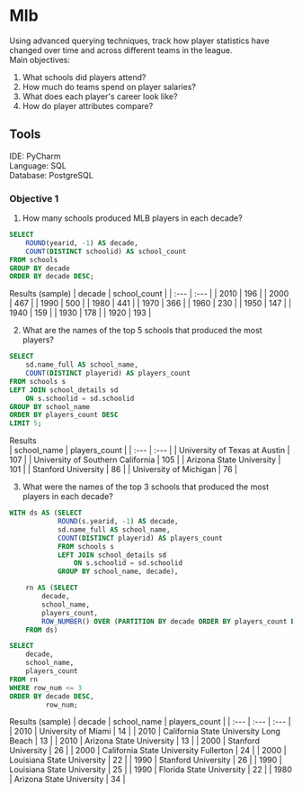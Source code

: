 # Mlb
Using advanced querying techniques, track how player statistics have changed over time and across different teams in the league.  
Main objectives:  
1. What schools did players attend?
2. How much do teams spend on player salaries?
3. What does each player's career look like?
4. How do player attributes compare?

## Tools
IDE: PyCharm  
Language: SQL  
Database: PostgreSQL   


### Objective 1

1. How many schools produced MLB players in each decade?
```sql
SELECT
    ROUND(yearid, -1) AS decade,
    COUNT(DISTINCT schoolid) AS school_count
FROM schools
GROUP BY decade
ORDER BY decade DESC;
```
Results (sample)
| decade | school\_count |
| :--- | :--- |
| 2010 | 196 |
| 2000 | 467 |
| 1990 | 500 |
| 1980 | 441 |
| 1970 | 366 |
| 1960 | 230 |
| 1950 | 147 |
| 1940 | 159 |
| 1930 | 178 |
| 1920 | 193 |

2. What are the names of the top 5 schools that produced the most players?
```sql
SELECT
    sd.name_full AS school_name,
    COUNT(DISTINCT playerid) AS players_count
FROM schools s
LEFT JOIN school_details sd
    ON s.schoolid = sd.schoolid
GROUP BY school_name
ORDER BY players_count DESC
LIMIT 5;
```
Results  
| school\_name | players\_count |
| :--- | :--- |
| University of Texas at Austin | 107 |
| University of Southern California | 105 |
| Arizona State University | 101 |
| Stanford University | 86 |
| University of Michigan | 76 |

3. What were the names of the top 3 schools that produced the most players in each decade?
```sql
WITH ds AS (SELECT
            ROUND(s.yearid, -1) AS decade,
            sd.name_full AS school_name,
            COUNT(DISTINCT playerid) AS players_count
            FROM schools s
            LEFT JOIN school_details sd
                ON s.schoolid = sd.schoolid
            GROUP BY school_name, decade),

    rn AS (SELECT
        decade,
        school_name,
        players_count,
        ROW_NUMBER() OVER (PARTITION BY decade ORDER BY players_count DESC) AS row_num
    FROM ds)

SELECT
    decade,
    school_name,
    players_count
FROM rn
WHERE row_num <= 3
ORDER BY decade DESC,
         row_num;
```
Results (sample)
| decade | school\_name | players\_count |
| :--- | :--- | :--- |
| 2010 | University of Miami | 14 |
| 2010 | California State University Long Beach | 13 |
| 2010 | Arizona State University | 13 |
| 2000 | Stanford University | 26 |
| 2000 | California State University Fullerton | 24 |
| 2000 | Louisiana State University | 22 |
| 1990 | Stanford University | 26 |
| 1990 | Louisiana State University | 25 |
| 1990 | Florida State University | 22 |
| 1980 | Arizona State University | 34 |
